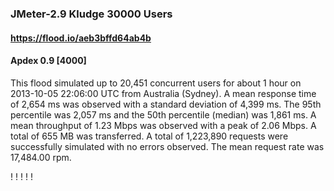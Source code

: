 
### JMeter-2.9 Kludge 30000 Users
#### https://flood.io/aeb3bffd64ab4b
#### Apdex 0.9 [4000]
This flood simulated up to 20,451 concurrent users for about 1 hour on  2013-10-05 22:06:00 UTC from Australia (Sydney). A mean response time of 2,654 ms was observed with a standard deviation of 4,399 ms. The 95th percentile was 2,057 ms and the 50th percentile (median) was 1,861 ms. A mean throughput of 1.23 Mbps was observed with a peak of 2.06 Mbps. A total of 655 MB was transferred. A total of 1,223,890 requests were successfully simulated with no errors observed. The mean request rate was 17,484.00 rpm. 

\![](./gc/aeb3bffd64ab4b/tenured_size.jpg)
\![](./gc/aeb3bffd64ab4b/collection_pause_time.jpg)
\![](./gc/aeb3bffd64ab4b/cpu_real.jpg)
\![](./gc/aeb3bffd64ab4b/promoted_size.jpg)
\![](./gc/aeb3bffd64ab4b/young_size.jpg)


